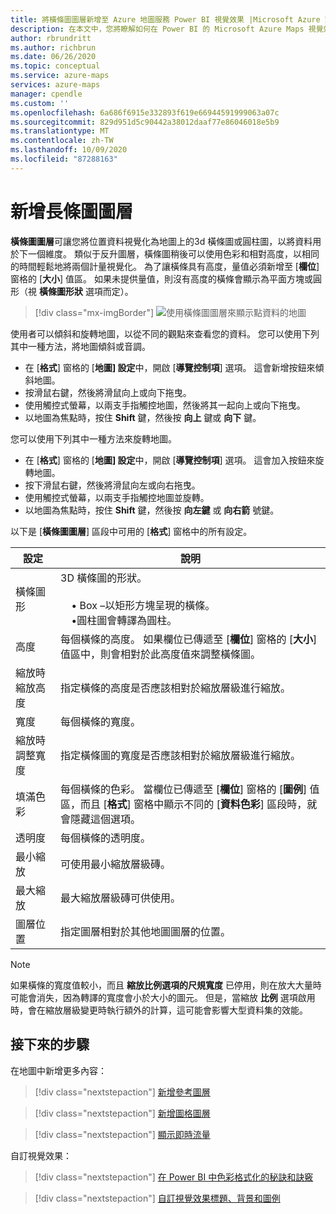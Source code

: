 ```yaml
---
title: 將橫條圖圖層新增至 Azure 地圖服務 Power BI 視覺效果 |Microsoft Azure 對應
description: 在本文中，您將瞭解如何在 Power BI 的 Microsoft Azure Maps 視覺效果中使用橫條圖圖層。
author: rbrundritt
ms.author: richbrun
ms.date: 06/26/2020
ms.topic: conceptual
ms.service: azure-maps
services: azure-maps
manager: cpendle
ms.custom: ''
ms.openlocfilehash: 6a686f6915e332893f619e66944591999063a07c
ms.sourcegitcommit: 829d951d5c90442a38012daaf77e86046018e5b9
ms.translationtype: MT
ms.contentlocale: zh-TW
ms.lasthandoff: 10/09/2020
ms.locfileid: "87288163"
---
```

# <a name="add-a-bar-chart-layer"></a>新增長條圖圖層

**橫條圖圖層**可讓您將位置資料視覺化為地圖上的3d 橫條圖或圓柱圖，以將資料用於下一個維度。 類似于反升圖層，橫條圖稍後可以使用色彩和相對高度，以相同的時間輕鬆地將兩個計量視覺化。 為了讓橫條具有高度，量值必須新增至 [**欄位**] 窗格的 [**大小**] 值區。 如果未提供量值，則沒有高度的橫條會顯示為平面方塊或圓形（視 **橫條圖形狀** 選項而定）。

> [!div class="mx-imgBorder"]
> ![使用橫條圖圖層來顯示點資料的地圖](media/power-bi-visual/bar-chart-layer-styled.png)

使用者可以傾斜和旋轉地圖，以從不同的觀點來查看您的資料。 您可以使用下列其中一種方法，將地圖傾斜或音調。

-   在 [**格式**] 窗格的 [**地圖] 設定**中，開啟 [**導覽控制項**] 選項。 這會新增按鈕來傾斜地圖。
-   按滑鼠右鍵，然後將滑鼠向上或向下拖曳。
-   使用觸控式螢幕，以兩支手指觸控地圖，然後將其一起向上或向下拖曳。
-   以地圖為焦點時，按住 **Shift** 鍵，然後按 **向上** 鍵或 **向下** 鍵。

您可以使用下列其中一種方法來旋轉地圖。

-   在 [**格式**] 窗格的 [**地圖] 設定**中，開啟 [**導覽控制項**] 選項。 這會加入按鈕來旋轉地圖。
-   按下滑鼠右鍵，然後將滑鼠向左或向右拖曳。
-   使用觸控式螢幕，以兩支手指觸控地圖並旋轉。
-   以地圖為焦點時，按住 **Shift** 鍵，然後按 **向左鍵** 或 **向右箭** 號鍵。

以下是 [**橫條圖圖層**] 區段中可用的 [**格式**] 窗格中的所有設定。

| 設定              | 說明      |
|----------------------|------------------|
| 橫條圖形            | 3D 橫條圖的形狀。<br/><br/>&nbsp;&nbsp;&nbsp;&nbsp;• Box –以矩形方塊呈現的橫條。<br/>&nbsp;&nbsp;&nbsp;&nbsp;•圓柱圖會轉譯為圓柱。 |
| 高度               | 每個橫條的高度。 如果欄位已傳遞至 [**欄位**] 窗格的 [**大小**] 值區中，則會相對於此高度值來調整橫條圖。 |
| 縮放時縮放高度 | 指定橫條的高度是否應該相對於縮放層級進行縮放。 |
| 寬度                | 每個橫條的寬度。  |
| 縮放時調整寬度  | 指定橫條圖的寬度是否應該相對於縮放層級進行縮放。  |
| 填滿色彩           | 每個橫條的色彩。 當欄位已傳遞至 [**欄位**] 窗格的 [**圖例**] 值區，而且 [**格式**] 窗格中顯示不同的 [**資料色彩**] 區段時，就會隱藏這個選項。 |
| 透明度         | 每個橫條的透明度。 |
| 最小縮放             | 可使用最小縮放層級磚。 |
| 最大縮放             | 最大縮放層級磚可供使用。 |
| 圖層位置       | 指定圖層相對於其他地圖圖層的位置。 |

> [!NOTE]
> 如果橫條的寬度值較小，而且 **縮放比例選項的尺規寬度** 已停用，則在放大大量時可能會消失，因為轉譯的寬度會小於大小的圖元。 但是，當縮放 **比例** 選項啟用時，會在縮放層級變更時執行額外的計算，這可能會影響大型資料集的效能。

## <a name="next-steps"></a>接下來的步驟

在地圖中新增更多內容：

> [!div class="nextstepaction"]
> [新增參考圖層](power-bi-visual-add-reference-layer.md)

> [!div class="nextstepaction"]
> [新增圖格圖層](power-bi-visual-add-tile-layer.md)

> [!div class="nextstepaction"]
> [顯示即時流量](power-bi-visual-show-real-time-traffic.md)

自訂視覺效果：

> [!div class="nextstepaction"]
> [在 Power BI 中色彩格式化的秘訣和訣竅](https://docs.microsoft.com/power-bi/visuals/service-tips-and-tricks-for-color-formatting)

> [!div class="nextstepaction"]
> [自訂視覺效果標題、背景和圖例](https://docs.microsoft.com/power-bi/visuals/power-bi-visualization-customize-title-background-and-legend)
